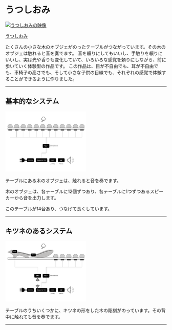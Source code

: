 # うつしおみ

[![うつしおみの映像](http://img.youtube.com/vi/HiOy_eePyWg/0.jpg)](http://www.youtube.com/watch?v=HiOy_eePyWg "うつしおみ")

<a href ="https://mathrax.com/contents/page10523">うつしおみ</a>

たくさんの小さな木のオブジェがのったテーブルがつながっています。その木のオブジェは触れると音を奏でます。
音を頼りにしてもいいし、手触りを頼りにいいし、実は光や香りも変化していて、いろいろな感覚を頼りにしながら、前に歩いていく体験型の作品です。
この作品は、目が不自由でも、耳が不自由でも、車椅子の高さでも、そして小さな子供の目線でも、それぞれの感覚で体験することができるように作りました。

---

## 基本的なシステム

<img src="https://github.com/mathrax-s/utsushiomi/raw/garage/system_basic.png" alt="system_basic" title="system basic" width=50%></img>

テーブルにある木のオブジェは、触れると音を奏でます。

木のオブジェは、各テーブルに12個ずつあり、各テーブルに1つずつあるスピーカーから音を出力します。

このテーブルが14台あり、つなげて長くしています。

---

## キツネのあるシステム


<img src="https://github.com/mathrax-s/utsushiomi/raw/garage/system_fox.png" alt="system_fox" title="system fox" width=50%></img>

テーブルのうちいくつかに、キツネの形をした木の彫刻がのっています。その背中に触れても音を奏でます。

---



